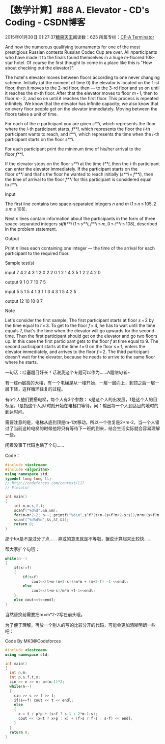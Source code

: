 # 【数学计算】#88 A. Elevator - CD's Coding - CSDN博客





2015年01月30日 01:27:37[糖果天王](https://me.csdn.net/okcd00)阅读数：625
所属专栏：[CF-A Terminator](https://blog.csdn.net/column/details/cf-amaster.html)













And now the numerous qualifying tournaments for one of the most prestigious Russian contests Russian Codec Cup are over. All *n*participants
 who have made it to the finals found themselves in a huge *m*-floored 108-star
 hotel. Of course the first thought to come in a place like this is "How about checking out the elevator?".


The hotel's elevator moves between floors according to one never changing scheme. Initially (at the moment of time 0) the elevator is located on the 1-st
 floor, then it moves to the 2-nd floor, then — to the 3-rd floor and
 so on until it reaches the *m*-th floor. After that the elevator moves to floor *m* - 1,
 then to floor *m* - 2, and so on until it reaches the first floor. This process is repeated infinitely. We know that the elevator has infinite capacity; we
 also know that on every floor people get on the elevator immediately. Moving between the floors takes a unit of time.


For each of the *n* participant you are given *s**i*,
 which represents the floor where the *i*-th participant starts, *f**i*,
 which represents the floor the *i*-th participant wants to reach, and *t**i*,
 which represents the time when the *i*-th participant starts on the floor *s**i*.


For each participant print the minimum time of his/her arrival to the floor *f**i*.


If the elevator stops on the floor *s**i* at
 the time *t**i*,
 then the *i*-th participant can enter the elevator immediately. If the participant starts on the floor *s**i* and
 that's the floor he wanted to reach initially (*s**i* = *f**i*),
 then the time of arrival to the floor *f**i* for
 this participant is considered equal to *t**i*.




Input


The first line contains two space-separated integers *n* and *m* (1 ≤ *n* ≤ 105, 2 ≤ *m* ≤ 108).


Next *n* lines contain information about the participants in the form of three space-separated integers *s**i**f**i**t**i* (1 ≤ *s**i*, *f**i* ≤ *m*, 0 ≤ *t**i* ≤ 108),
 described in the problem statement.




Output


Print *n* lines each containing one integer — the time of the arrival for each participant to the required floor.




Sample test(s)




input
7 4
2 4 3
1 2 0
2 2 0
1 2 1
4 3 5
1 2 2
4 2 0




output
9
1
0
7
10
7
5




input
5 5
1 5 4
1 3 1
1 3 4
3 1 5
4 2 5




output
12
10
10
8
7






Note


Let's consider the first sample. The first participant starts at floor *s* = 2 by the time equal to *t* = 3.
 To get to the floor *f* = 4, he has to wait until the time equals 7,
 that's the time when the elevator will go upwards for the second time. Then the first participant should get on the elevator and go two floors up. In this case the first participant gets to the floor *f* at
 time equal to 9. The second participant starts at the time *t* = 0 on
 the floor *s* = 1, enters the elevator immediately, and arrives to the floor *f* = 2.
 The third participant doesn't wait for the elevator, because he needs to arrive to the same floor where he starts.








一句话：哇塞题目好长！话说我这个专题可以作为……A题缩句者~

有一栋m层高的大楼，有一个电梯是从一楼开始，一层一层向上，到顶之后一层一层下降，这样循环往复的过程。

有n个人他们要搭电梯，每个人有3个参数： s是这个人的出发层，f是这个人的目标层，t是指这个人从t时刻开始在电梯口等待，问：输出每一个人到达目的地时的到达时间。

需要注意的是，电梯从底到顶是m-1次移动，所以一个往复是2*m-2，当一个人错过了当前这轮电梯的时候他将只有等待下一班的到来，结合生活实际就会容易理解一些。




闲着没事干代码也缩了个句……

Code：



```cpp
#include <iostream>
#include <algorithm>
using namespace std;
typedef long long ll;
// http://codeforces.com/contest/117
// Elevator

int main()
{
    int n,m,s,f,t;
    scanf("%d%d",&n,&m);
    for(m=m*2-2; n--; printf("%d\n",s^f?(t+m-(s>f?m+2-s:s))/m*m+(s>f?m+2-f:f)-1:t))
    scanf("%d%d%d",&s,&f,&t);
    return 0;
}
```


那个for是不是过分了点…… 异或的意思就是不等啦，据说计算起来比较快……

帮大家扩个句哦：



```cpp
while(n--)
{
	if(s!=f)
	{
		if(s>f)
			cout<<(t+m-(m+2-s))/m*m + (m+2-f) -1 <<endl;
		else 
			cout<<(t+m-s)/m*m +f-1<<endl;
	}
	else cout<<t<<endl;
}
```


当然替换前需要把m=m*2-2写在前头哦。




为了便于理解，再放一个别人的写的比较分开的代码，可能会更加清晰明朗一些吧：

Code By MK3@Codeforces



```cpp
#include <iostream>
using namespace std;

int main()
{ 
  int n,m;
  int p,s,f,t,x; 
  cin >> n >> m; p=(m-1)*2; 
  while(n--)
  {
    cin >> s >> f >> t; 
    if(s==f) cout << t << endl; 
    else
    {
      x = t / p*p + (s<f ? s-1 : 2*m-1-s); 
      cout << (x<t ? x+p : x) + (f>s ? f-s : s-f) << endl; 
    }
  }
  return 0;
}
```





